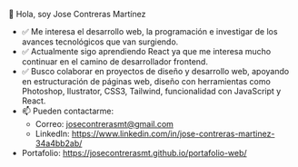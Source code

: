   👋 Hola, soy Jose Contreras Martínez
  - ✅ Me interesa el desarrollo web, la programación e investigar de los avances tecnológicos que van surgiendo. 
  - ✅ Actualmente sigo aprendiendo React ya que me interesa mucho continuar en el camino de desarrollador frontend.
  - ✅ Busco colaborar en proyectos de diseño y desarrollo web, apoyando en estructuración de páginas web, diseño con herramientas como Photoshop, Ilustrator, CSS3, Tailwind, funcionalidad con JavaScript y React.
  - 📫 Pueden contactarme: 
      - Correo: josecontrerasmt@gmail.com
      - LinkedIn: https://www.linkedin.com/in/jose-contreras-martinez-34a4bb2ab/ 
  - Portafolio: https://josecontrerasmt.github.io/portafolio-web/
